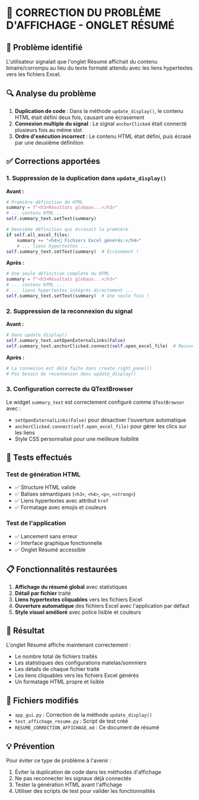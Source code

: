 # 🔧 CORRECTION DU PROBLÈME D'AFFICHAGE - ONGLET RÉSUMÉ

## 🚨 Problème identifié

L'utilisateur signalait que l'onglet Résumé affichait du contenu binaire/corrompu au lieu du texte formaté attendu avec les liens hypertextes vers les fichiers Excel.

## 🔍 Analyse du problème

1. **Duplication de code** : Dans la méthode `update_display()`, le contenu HTML était défini deux fois, causant une écrasement
2. **Connexion multiple du signal** : Le signal `anchorClicked` était connecté plusieurs fois au même slot
3. **Ordre d'exécution incorrect** : Le contenu HTML était défini, puis écrasé par une deuxième définition

## ✅ Corrections apportées

### 1. Suppression de la duplication dans `update_display()`

**Avant :**
```python
# Première définition du HTML
summary = f"<h3>Résultats globaux...</h3>"
# ... contenu HTML ...
self.summary_text.setText(summary)

# Deuxième définition qui écrasait la première
if self.all_excel_files:
    summary += "<h4>📁 Fichiers Excel générés:</h4>"
    # ... liens hypertextes ...
self.summary_text.setText(summary)  # Écrasement !
```

**Après :**
```python
# Une seule définition complète du HTML
summary = f"<h3>Résultats globaux...</h3>"
# ... contenu HTML ...
# ... liens hypertextes intégrés directement ...
self.summary_text.setText(summary)  # Une seule fois !
```

### 2. Suppression de la reconnexion du signal

**Avant :**
```python
# Dans update_display()
self.summary_text.setOpenExternalLinks(False)
self.summary_text.anchorClicked.connect(self.open_excel_file)  # Reconnexion !
```

**Après :**
```python
# La connexion est déjà faite dans create_right_panel()
# Pas besoin de reconnexion dans update_display()
```

### 3. Configuration correcte du QTextBrowser

Le widget `summary_text` est correctement configuré comme `QTextBrowser` avec :
- `setOpenExternalLinks(False)` pour désactiver l'ouverture automatique
- `anchorClicked.connect(self.open_excel_file)` pour gérer les clics sur les liens
- Style CSS personnalisé pour une meilleure lisibilité

## 🧪 Tests effectués

### Test de génération HTML
- ✅ Structure HTML valide
- ✅ Balises sémantiques (`<h3>`, `<h4>`, `<p>`, `<strong>`)
- ✅ Liens hypertextes avec attribut `href`
- ✅ Formatage avec emojis et couleurs

### Test de l'application
- ✅ Lancement sans erreur
- ✅ Interface graphique fonctionnelle
- ✅ Onglet Résumé accessible

## 📋 Fonctionnalités restaurées

1. **Affichage du résumé global** avec statistiques
2. **Détail par fichier** traité
3. **Liens hypertextes cliquables** vers les fichiers Excel
4. **Ouverture automatique** des fichiers Excel avec l'application par défaut
5. **Style visuel amélioré** avec police lisible et couleurs

## 🎯 Résultat

L'onglet Résumé affiche maintenant correctement :
- Le nombre total de fichiers traités
- Les statistiques des configurations matelas/sommiers
- Les détails de chaque fichier traité
- Les liens cliquables vers les fichiers Excel générés
- Un formatage HTML propre et lisible

## 🔧 Fichiers modifiés

- `app_gui.py` : Correction de la méthode `update_display()`
- `test_affichage_resume.py` : Script de test créé
- `RESUME_CORRECTION_AFFICHAGE.md` : Ce document de résumé

## 💡 Prévention

Pour éviter ce type de problème à l'avenir :
1. Éviter la duplication de code dans les méthodes d'affichage
2. Ne pas reconnecter les signaux déjà connectés
3. Tester la génération HTML avant l'affichage
4. Utiliser des scripts de test pour valider les fonctionnalités 